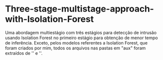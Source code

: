 # Three-stage-multistage-approach-with-Isolation-Forest
Uma abordagem multiestágio com três estágios para detecção de intrusão usando Isolation Forest no primeiro estágio para obtenção de menor tempo de inferência.
Exceto, pelos modelos referentes a Isolation Forest, que foram criados por mim, todos os arquivos nas pastas em "aux" foram extraídos de '' e ''.
